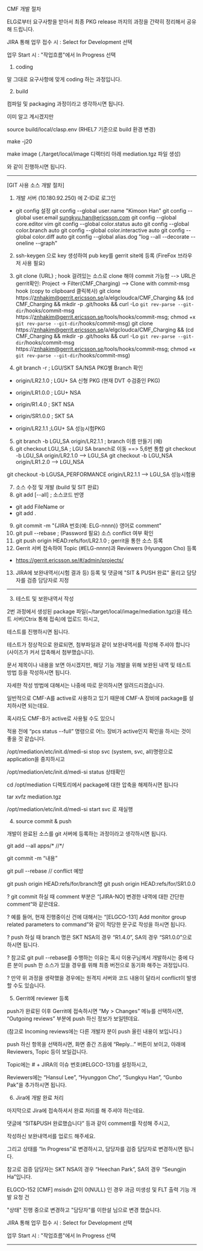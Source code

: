 CMF 개발 절차

 ELG로부터 요구사항을 받아서 최종 PKG release 까지의 과정을 간략히 정리해서 공유해 드립니다. 

  

JIRA 통해 업무 접수 시 : Select for Development 선택 

업무 Start 시 : "작업흐름"에서 In Progress 선택 

  

1. coding 

말 그대로 요구사항에 맞게 coding 하는 과정입니다. 

  

2. build 

컴파일 및 packaging 과정이라고 생각하시면 됩니다. 

이미 알고 계시겠지만 

source build/local/clasp.env (RHEL7 기준으로 build 환경 변경) 

make -j20 

make image (./target/local/image 디렉터리 아래 mediation.tgz 파일 생성) 

와 같이 진행하시면 됩니다. 

------------------------------------------------------------------------------------------------
[GIT 사용 소스 개발 절차]

1. 개발 서버 (10.180.92.250) 에 Z-ID로 로그인 
- git config 설정 
  git config --global user.name "Kimoon Han" 
  git config --global user.email sungkyu.han@ericsson.com 
  git config --global core.editor vim 
  git config --global color.status auto 
  git config --global color.branch auto 
  git config --global color.interactive auto 
  git config --global color.diff auto 
  git config --global alias.dog "log --all --decorate --oneline --graph" 

2. ssh-keygen 으로 key 생성하여 pub key를 gerrit site에 등록  (FireFox 브라우저 사용 필요)

3. git clone {URL}     ; hook 걸려있는 소스로 clone 해야 commit 가능함 
   --> URL은 gerrit확인: Project -> Filter(CMF_Charging) --> Clone with commit-msg hook (copy to clipboard 클릭복사)
        git clone https://znhakim@gerrit.ericsson.se/a/elgcloudca/CMF_Charging && (cd CMF_Charging && mkdir -p .git/hooks && curl -Lo `git rev-parse --git-dir`/hooks/commit-msg https://znhakim@gerrit.ericsson.se/tools/hooks/commit-msg; chmod +x `git rev-parse --git-dir`/hooks/commit-msg)
        git clone https://znhakim@gerrit.ericsson.se/a/elgcloudca/CMF_Charging && (cd CMF_Charging && mkdir -p .git/hooks && curl -Lo `git rev-parse --git-dir`/hooks/commit-msg https://znhakim@gerrit.ericsson.se/tools/hooks/commit-msg; chmod +x `git rev-parse --git-dir`/hooks/commit-msg)

4. git branch -r    ; LGU/SKT SA/NSA PKG별 Branch 확인
- origin/LR2.1.0    ; LGU+ SA 신형 PKG (현재 DVT 수검중인 PKG)
- origin/LR1.0.0    ; LGU+ NSA 
- origin/R1.4.0     ; SKT NSA
- origin/SR1.0.0    ; SKT SA

- origin/LR2.1.1 ;LGU+ SA 성능시험PKG

5. git branch -b LGU_SA origin/LR2.1.1    ; branch 이름 만들기 (예)
6. git checkout LGU_SA                       ; LGU SA branch로 이동
    ==> 5,6번 통합
   git checkout -b LGU_SA origin/LR2.1.0  --> LGU_SA
   git checkout -b LGU_NSA origin/LR1.2.0 --> LGU_NSA

git checkout -b LGUSA_PERFORMANCE origin/LR2.1.1  --> LGU_SA 성능시험용

7. 소스 수정 및 개발 (build 및 SIT 완료)
8.  git add [--all]           ; 소스코드 반영
  - git add FileName
    or
  - git add .

9. git commit -m "{JIRA 번호(예: ELG-nnnn)} 영어로 comment"
10. git pull --rebase     ;    (Password 필요) 소스 conflict 여부 확인
11. git push origin HEAD:refs/for/LR2.1.0         ; gerrit을 통한 소스 등록
12. Gerrit 서버 접속하여 Topic (#ELG-nnnn)과 Reviewers (Hyunggon Cho) 등록
   - https://gerrit.ericsson.se/#/admin/projects/
13. JIRA에 보완내역서(시험 결과 등) 등록 및 댓글에 "SIT & PUSH 완료" 올리고 담당자를 검증 담당자로 지정
------------------------------------------------------------------------------------------------


3. 테스트 및 보완내역서 작성 

2번 과정에서 생성된 package 파일(~/target/local/image/mediation.tgz)을 테스트 서버(Ctrix 통해 접속)에 업로드 하시고, 

테스트를 진행하시면 됩니다. 

테스트가 정상적으로 완료되면, 첨부파일과 같이 보완내역서를 작성해 주셔야 합니다(사이즈가 커서 압축해서 첨부했습니다). 

문서 제목이나 내용을 보면 아시겠지만, 해당 기능 개발을 위해 보완된 내역 및 테스트 방법 등을 작성하시면 됩니다. 

자세한 작성 방법에 대해서는 나중에 따로 문의하시면 알려드리겠습니다. 

  

일반적으로 CMF-A를 active로 사용하고 있기 때문에 CMF-A 장비에 package를 설치하시면 되는데요. 

혹시라도 CMF-B가 active로 사용될 수도 있으니  

적용 전에 “pcs status --full” 명령으로 어느 장비가 active인지 확인을 하시는 것이 좋을 것 같습니다. 

  

/opt/mediation/etc/init.d/medi-si stop svc (system, svc, all)명령으로 application을 중지하시고 

/opt/mediation/etc/init.d/medi-si status 상태확인 

  

cd /opt/mediation 디렉토리에서 package에 대한 압축을 해제하시면 됩니다 

tar xvfz mediation.tgz 

  

/opt/mediation/etc/init.d/medi-si start svc  로 재실행  

  

4. source commit & push 

개발이 완료된 소스를 git 서버에 등록하는 과정이라고 생각하시면 됩니다. 

git add --all apps/* //*/ 

git commit -m “내용” 

git pull --rebase // conflict 예방 

git push origin HEAD:refs/for/branch명 git push origin HEAD:refs/for/SR1.0.0 

? git commit 하실 때 comment 부분은 “[JIRA-NO] 변경한 내역에 대한 간단한 comment“와 같은데요. 

? 예를 들어, 현재 진행중이신 건에 대해서는 “[ELGCO-131] Add monitor group related parameters to command”와 같이 적당한 문구로 작성을 하시면 됩니다. 

? push 하실 때 branch 명은 SKT NSA의 경우 “R1.4.0”, SA의 경우 “SR1.0.0”으로 하시면 됩니다. 

? 참고로 git pull --rebase를 수행하는 이유는 혹시 이용구님께서 개발하시는 중에 다른 분이 push 한 소스가 있을 경우를 위해 최종 버전으로 동기화 해주는 과정입니다. 

? 만약 위 과정을 생략했을 경우에는 원격지 서버와 코드 내용이 달라서 conflict이 발생할 수도 있습니다. 

  

5. Gerrit에 reviewer 등록 

push가 완료된 이후 Gerrit에 접속하시면 “My > Changes” 메뉴를 선택하시면, “Outgoing reviews” 부분에 push 하신 정보가 보일텐데요. 

(참고로 Incoming reviews에는 다른 개발자 분이 push 올린 내용이 보입니다.) 

push 하신 항목을 선택하시면, 화면 중간 즈음에 “Reply…” 버튼이 보이고, 아래에 Reviewers, Topic 등이 보일겁니다. 

Topic에는 # + JIRA의 이슈 번호(#ELGCO-131)를 설정하시고, 

Reviewers에는 “Hansul Lee”, “Hyunggon Cho”, “Sungkyu Han”, “Gunbo Pak”을 추가하시면 됩니다. 

  

6. Jira에 개발 완료 처리 

마지막으로 Jira에 접속하셔서 완료 처리를 해 주셔야 하는데요. 

댓글에 “SIT&PUSH 완료했습니다” 등과 같이 comment를 작성해 주시고, 

작성하신 보완내역서를 업로드 해주세요. 

그리고 상태를 “In Progress”로 변경하시고, 담당자를 검증 담당자로 변경하시면 됩니다. 

참고로 검증 담당자는 SKT NSA의 경우 “Heechan Park”, SA의 경우 “Seungjin Ha”입니다. 

  

  

ELGCO-152 [CMF] msisdn 값이 0(NULL) 인 경우 과금 미생성 및 FLT 출력 기능 개발 요청 건 

"상태" 진행 중으로 변경하고  "담당자"를 이한설 님으로 변경 했습니다. 

JIRA 통해 업무 접수 시 : Select for Development 선택 

업무 Start 시 : "작업흐름"에서 In Progress 선택 


-------------------------------------------